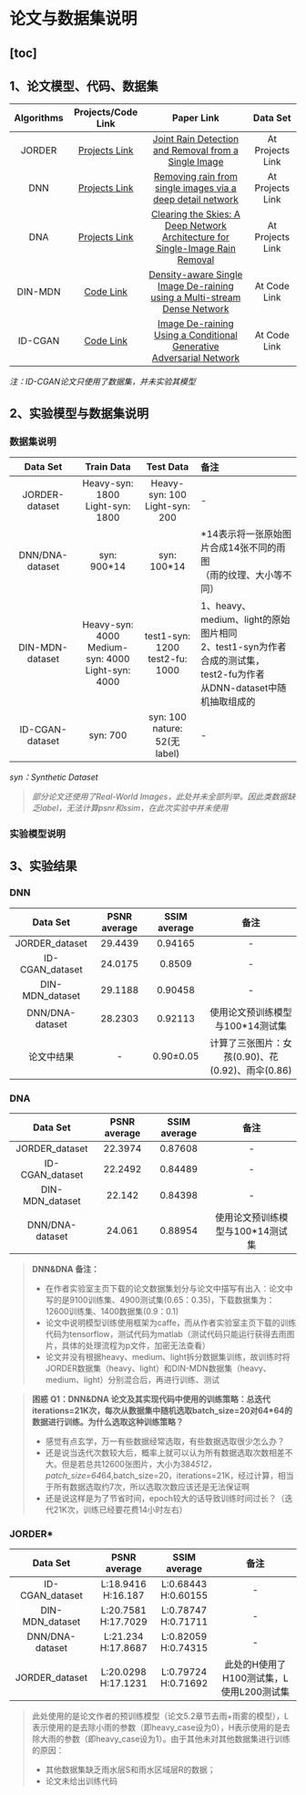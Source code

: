 # 论文与数据集说明

[toc]
 ---

## 1、论文模型、代码、数据集
|Algorithms|Projects/Code Link|Paper Link|Data Set|
|:---:|:---:|:---:|:---:|
|JORDER|[Projects Link][pj-JORDER]|[Joint Rain Detection and Removal from a Single Image][pa-JORDER]|At Projects Link|
|DNN|[Projects Link][pj-DNN]|[Removing rain from single images via a deep detail network][pa-DNN]|At Projects Link|
|DNA|[Projects Link][pj-DNA]|[Clearing the Skies: A Deep Network Architecture for Single-Image Rain Removal][pa-DNA]|At Projects Link|
|DIN-MDN|[Code Link][pj-DIN-MDN]|[Density-aware Single Image De-raining using a Multi-stream Dense Network][pa-DIN-MDN]|At Code Link|
|ID-CGAN|[Code Link][pj-IDCGAN]|[Image De-raining Using a Conditional Generative Adversarial Network][pa-IDCGAN]|At Code Link|

*注：ID-CGAN论文只使用了数据集，并未实验其模型*

[pj-JORDER]: http://www.icst.pku.edu.cn/struct/Projects/joint_rain_removal.html
[pa-JORDER]: https://arxiv.org/abs/1609.07769
[pj-DNN]: https://xueyangfu.github.io/projects/cvpr2017.html
[pa-DNN]: http://openaccess.thecvf.com/content_cvpr_2017/papers/Fu_Removing_Rain_From_CVPR_2017_paper.pdf
[pj-DNA]: https://xueyangfu.github.io/projects/tip2017.html
[pa-DNA]:https://xueyangfu.github.io/paper/2017/tip/tip2017.pdf
[pj-DIN-MDN]:https://github.com/hezhangsprinter/DID-MDN
[pa-DIN-MDN]:https://arxiv.org/abs/1802.07412
[pj-IDCGAN]:https://github.com/hezhangsprinter/ID-CGAN
[pa-IDCGAN]:https://arxiv.org/abs/1701.05957

## 2、实验模型与数据集说明

### 数据集说明
|Data Set|Train Data|Test Data|备注|
|:---:|:---:|:---:|:---|
|JORDER-dataset|Heavy-syn: 1800<br>Light-syn: 1800|Heavy-syn: 100<br>Light-syn: 200|-|
|DNN/DNA-dataset|syn: 900*14|syn: 100*14|*14表示将一张原始图片合成14张不同的雨图<br>（雨的纹理、大小等不同）|
|DIN-MDN-dataset|Heavy-syn: 4000<br>Medium-syn: 4000<br>Light-syn: 4000|test1-syn: 1200<br>test2-fu: 1000|1、heavy、medium、light的原始图片相同<br>2、test1-syn为作者合成的测试集，test2-fu为作者<br>从DNN-dataset中随机抽取组成的|
|ID-CGAN-dataset|syn: 700|syn: 100<br>nature: 52(无label)|-|
*syn：Synthetic Dataset*
>*部分论文还使用了Real-World Images，此处并未全部列举。因此类数据缺乏label，无法计算psnr和ssim，在此次实验中并未使用*

### 实验模型说明


## 3、实验结果

### DNN

|Data Set |PSNR average|SSIM average|备注|
|:---:|:---:|:---:|:---:|
|JORDER_dataset|29.4439|0.94165|-|
|ID-CGAN_dataset|24.0175|0.8509|-|
|	DIN-MDN_dataset|29.1188|0.90458|-|
|DNN/DNA-dataset|28.2303|0.92113|使用论文预训练模型与100*14测试集|
|论文中结果|-|0.90±0.05|计算了三张图片：女孩(0.90)、花(0.92)、雨伞(0.86)|

### DNA

|Data Set |PSNR average|SSIM average|备注|
|:---:|:---:|:---:|:---:|
|JORDER_dataset|22.3974|0.87608|-|
|ID-CGAN_dataset|22.2492|0.84489|-|
|	DIN-MDN_dataset|22.142|0.84398|-|
|DNN/DNA-dataset|24.061|0.88954|使用论文预训练模型与100*14测试集|


>**DNN&DNA 备注：**	
>* 在作者实验室主页下载的论文数据集划分与论文中描写有出入：论文中写的是9100训练集、4900测试集(0.65：0.35)，下载数据集为：12600训练集、1400数据集(0.9：0.1)
>* 论文中说明模型训练使用框架为caffe，而从作者实验室主页下载的训练代码为tensorflow，测试代码为matlab（测试代码只能运行获得去雨图片，具体的处理流程为p文件，加密无法查看）
>* 论文并没有根据heavy、medium、light拆分数据集训练，故训练时将JORDER数据集（heavy、light）和DIN-MDN数据集（heavy、medium、light）分别混合后，再进行训练、测试


>**困惑**
**Q1：DNN&DNA 论文及其实现代码中使用的训练策略：总迭代iterations=21K次，每次从数据集中随机选取batch_size=20对64*64的数据进行训练。为什么选取这种训练策略？**  
>* 感觉有点玄学，万一有些数据经常选取，有些数据选取很少怎么办？
>* 还是说当迭代次数较大后，概率上就可以认为所有数据选取次数相差不大。但是若总共12600张图片，大小为384*512，patch_size=64*64,batch_size=20，iterations=21K，经过计算，相当于所有数据选取约7次，所以选取次数应该还是无法保证啊
>* 还是说这样是为了节省时间，epoch较大的话导致训练时间过长？（迭代21K次，训练已经要花费14小时左右）


### JORDER*

|Data Set |PSNR average|SSIM average|备注|
|:---:|:---:|:---:|:---:|
|ID-CGAN_dataset|L:18.9416<br>H:16.187|L:0.68443<br>H:0.60155|-|
|DIN-MDN_dataset|L:20.7581<br>H:17.7029|L:0.78747<br>H:0.71711|-|
|DNN/DNA-dataset|L:21.234<br>H:17.8687|L:0.82059<br>H:0.74315|-|
|JORDER_dataset|L:20.0298<br>H:17.1231|L:0.79724<br>H:0.71692|此处的H使用了H100测试集，L使用L200测试集|

>此处使用的是论文作者的预训练模型（论文5.2章节去雨+雨雾的模型），L表示使用的是去除小雨的参数（即heavy_case设为0），H表示使用的是去除大雨的参数（即heavy_case设为1）。由于其他未对其他数据集进行训练的原因：
>* 其他数据集缺乏雨水层S和雨水区域层R的数据；
>* 论文未给出训练代码





